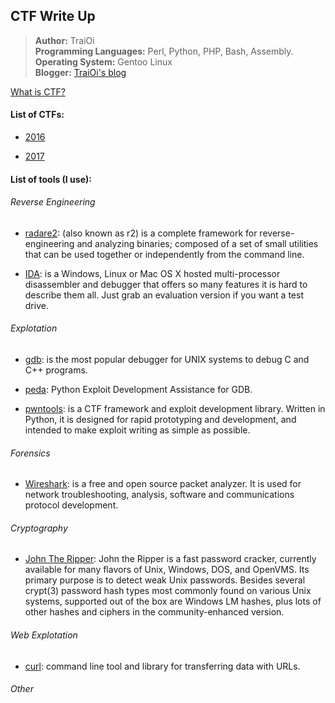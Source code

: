 ## CTF Write Up

> **Author:** TraiOi <br>
> **Programming Languages:** Perl, Python, PHP, Bash, Assembly. <br>
> **Operating System:** Gentoo Linux <br>
> **Blogger:** [TraiOi's blog](https://traioi.blogspot.com/)

[What is CTF?](https://ctftime.org/ctf-wtf/)

#### List of CTFs:

 * [2016](./2016/README.md)

 * [2017](./2017/README.md)

#### List of tools (I use):

###### Reverse Engineering
 
 * [radare2](https://github.com/radare/radare2): (also known as r2) is a complete framework for reverse-engineering and analyzing binaries; composed of a set of small utilities that can be used together or independently from the command line.

 * [IDA](https://www.hex-rays.com/products/ida/): is a Windows, Linux or Mac OS X hosted multi-processor disassembler and debugger that offers so many features it is hard to describe them all. Just grab an evaluation version if you want a test drive.

###### Explotation

 * [gdb](https://www.sourceware.org/gdb/): is the most popular debugger for UNIX systems to debug C and C++ programs.

 * [peda](https://github.com/longld/peda): Python Exploit Development Assistance for GDB.

 * [pwntools](https://github.com/Gallopsled/pwntools): is a CTF framework and exploit development library. Written in Python, it is designed for rapid prototyping and development, and intended to make exploit writing as simple as possible.

###### Forensics

 * [Wireshark](https://www.wireshark.org/): is a free and open source packet analyzer. It is used for network troubleshooting, analysis, software and communications protocol development.

###### Cryptography

  * [John The Ripper](http://www.openwall.com/john/): John the Ripper is a fast password cracker, currently available for many flavors of Unix, Windows, DOS, and OpenVMS. Its primary purpose is to detect weak Unix passwords. Besides several crypt(3) password hash types most commonly found on various Unix systems, supported out of the box are Windows LM hashes, plus lots of other hashes and ciphers in the community-enhanced version.

###### Web Explotation

 * [curl](https://curl.haxx.se/): command line tool and library for transferring data with URLs.

###### Other
